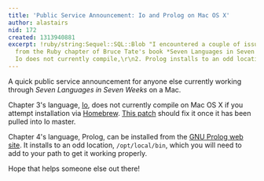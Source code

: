 ```yaml
---
title: 'Public Service Announcement: Io and Prolog on Mac OS X'
author: alastairs
nid: 172
created: 1313940881
excerpt: !ruby/string:Sequel::SQL::Blob "I encountered a couple of issues moving on
  from the Ruby chapter of Bruce Tate's book *Seven Languages in Seven Weeks*:\r\n\r\n1.
  Io does not currently compile,\r\n2. Prolog installs to an odd location.  "
---
```

A quick public service announcement for anyone else currently working through *Seven Languages in Seven Weeks* on a Mac.  

Chapter 3's language, [Io](http://www.iolanguage.com/), does not currently compile on Mac OS X if you attempt installation via [Homebrew](http://mxcl.github.com/homebrew/).  [This patch](https://github.com/stevedekorte/io/pull/140) should fix it once it has been pulled into Io master. 

Chapter 4's language, Prolog, can be installed from the [GNU Prolog web site](http://www.gprolog.org/#download).  It installs to an odd location, `/opt/local/bin`, which you will need to add to your path to get it working properly.  

Hope that helps someone else out there!
